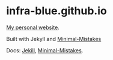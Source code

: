 # infra-blue.github.io
[My personal website](https://infra-blue.github.io).

Built with Jekyll and [Minimal-Mistakes](https://github.com/mmistakes/minimal-mistakes)

Docs: [Jekill](https://jekyllrb.com/docs/), [Minimal-Mistakes](https://mmistakes.github.io/minimal-mistakes/docs/pages/).